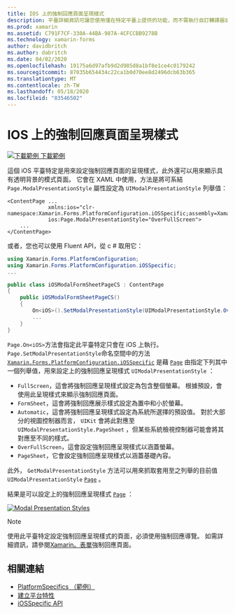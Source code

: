 ```yaml
---
title: IOS 上的強制回應頁面呈現樣式
description: 平臺詳細資訊可讓您使用僅在特定平臺上提供的功能，而不需執行自訂轉譯器或效果。 本文說明如何使用 iOS 平臺特定的來設定強制回應頁面的呈現樣式。
ms.prod: xamarin
ms.assetid: C791F7CF-330A-44BA-987A-4CFCCBB9278B
ms.technology: xamarin-forms
author: davidbritch
ms.author: dabritch
ms.date: 04/02/2020
ms.openlocfilehash: 19175a6d97afb9d2d985d8a1bf8e1ce4c0179242
ms.sourcegitcommit: 87035b654434c22ca1b0d70ee8d2496dcb63b365
ms.translationtype: MT
ms.contentlocale: zh-TW
ms.lasthandoff: 05/18/2020
ms.locfileid: "83546502"
---
```

# <a name="modal-page-presentation-style-on-ios"></a>IOS 上的強制回應頁面呈現樣式

[![下載範例 ](~/media/shared/download.png) 下載範例](https://docs.microsoft.com/samples/xamarin/xamarin-forms-samples/userinterface-platformspecifics)

這個 iOS 平臺特定是用來設定強制回應頁面的呈現樣式，此外還可以用來顯示具有透明背景的模式頁面。 它會在 XAML 中使用，方法是將可系結 `Page.ModalPresentationStyle` 屬性設定為 `UIModalPresentationStyle` 列舉值：

```xaml
<ContentPage ...
             xmlns:ios="clr-namespace:Xamarin.Forms.PlatformConfiguration.iOSSpecific;assembly=Xamarin.Forms.Core"
             ios:Page.ModalPresentationStyle="OverFullScreen">
    ...
</ContentPage>
```

或者，您也可以使用 Fluent API，從 c # 取用它：

```csharp
using Xamarin.Forms.PlatformConfiguration;
using Xamarin.Forms.PlatformConfiguration.iOSSpecific;
...

public class iOSModalFormSheetPageCS : ContentPage
{
    public iOSModalFormSheetPageCS()
    {
        On<iOS>().SetModalPresentationStyle(UIModalPresentationStyle.OverFullScreen);
        ...
    }
}
```

`Page.On<iOS>`方法會指定此平臺特定只會在 iOS 上執行。 `Page.SetModalPresentationStyle`命名空間中的方法 [`Xamarin.Forms.PlatformConfiguration.iOSSpecific`](xref:Xamarin.Forms.PlatformConfiguration.iOSSpecific) 是藉 [`Page`](xref:Xamarin.Forms.Page) 由指定下列其中一個列舉值，用來設定上的強制回應呈現樣式 `UIModalPresentationStyle` ：

- `FullScreen`，這會將強制回應呈現樣式設定為包含整個螢幕。 根據預設，會使用此呈現樣式來顯示強制回應頁面。
- `FormSheet`，這會將強制回應展示樣式設定為置中和小於螢幕。
- `Automatic`，這會將強制回應呈現樣式設定為系統所選擇的預設值。 對於大部分的視圖控制器而言， `UIKit` 會將此對應至 `UIModalPresentationStyle.PageSheet` ，但某些系統檢視控制器可能會將其對應至不同的樣式。
- `OverFullScreen`，這會設定強制回應呈現樣式以涵蓋螢幕。
- `PageSheet`，它會設定強制回應呈現樣式以涵蓋基礎內容。

此外， `GetModalPresentationStyle` 方法可以用來抓取套用至之列舉的目前值 `UIModalPresentationStyle` [`Page`](xref:Xamarin.Forms.Page) 。

結果是可以設定上的強制回應呈現樣式 [`Page`](xref:Xamarin.Forms.Page) ：

[![](page-presentation-style-images/modal-presentation-style-small.png "Modal Presentation Styles")](page-presentation-style-images/modal-presentation-style-large.png#lightbox "Modal Presentation Styles")

> [!NOTE]
> 使用此平臺特定設定強制回應呈現樣式的頁面，必須使用強制回應導覽。 如需詳細資訊，請參閱[Xamarin。表單](~/xamarin-forms/app-fundamentals/navigation/modal.md)強制回應頁面。

## <a name="related-links"></a>相關連結

- [PlatformSpecifics （範例）](https://docs.microsoft.com/samples/xamarin/xamarin-forms-samples/userinterface-platformspecifics)
- [建立平台特性](~/xamarin-forms/platform/platform-specifics/index.md#creating-platform-specifics)
- [iOSSpecific API](xref:Xamarin.Forms.PlatformConfiguration.iOSSpecific)

